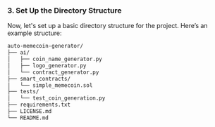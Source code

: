 
### 3. **Set Up the Directory Structure**
Now, let's set up a basic directory structure for the project. Here’s an example structure:

```bash
auto-memecoin-generator/
├── ai/
│   ├── coin_name_generator.py
│   ├── logo_generator.py
│   └── contract_generator.py
├── smart_contracts/
│   └── simple_memecoin.sol
├── tests/
│   └── test_coin_generation.py
├── requirements.txt
├── LICENSE.md
└── README.md
